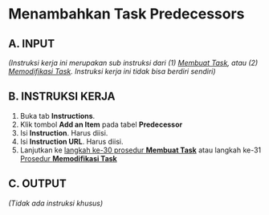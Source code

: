 # Menambahkan Task Predecessors

## A. INPUT

*(Instruksi kerja ini merupakan sub instruksi dari (1) [Membuat Task](./membuat.md), atau (2) [Memodifikasi Task](./modifikasi.md). Instruksi kerja ini tidak bisa berdiri sendiri)*

## B. INSTRUKSI KERJA

1. Buka tab **Instructions**.
2. Klik tombol **Add an Item** pada tabel **Predecessor**
3. Isi **Instruction**. Harus diisi.
4. Isi **Instruction URL**. Harus diisi.
5. Lanjutkan ke [langkah ke-30 prosedur **Membuat Task**](./membuat.md#l30) atau langkah ke-31 [Prosedur **Memodifikasi Task**](./memodifikasi.md#l31)

## C. OUTPUT

*(Tidak ada instruksi khusus)*
